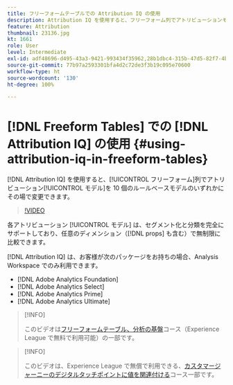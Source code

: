```yaml
---
title: フリーフォームテーブルでの Attribution IQ の使用
description: Attribution IQ を使用すると、フリーフォーム列でアトリビューションモデルを 10 個のルールベースモデルのいずれかにその場で変更できます。
feature: Attribution
thumbnail: 23136.jpg
kt: 1661
role: User
level: Intermediate
exl-id: adf48696-d495-43a3-9421-993434f35962,28b1dbc4-315b-47d5-82f7-4b394ed31ad8
source-git-commit: 77b97a2593301bfa4d2c72de3f3b19c095e70600
workflow-type: ht
source-wordcount: '130'
ht-degree: 100%

---
```


# [!DNL Freeform Tables] での [!DNL Attribution IQ] の使用 {#using-attribution-iq-in-freeform-tables}

[!DNL Attribution IQ] を使用すると、[!UICONTROL フリーフォーム]列でアトリビューション[!UICONTROL モデル]を 10 個のルールベースモデルのいずれかにその場で変更できます。

>[!VIDEO](https://video.tv.adobe.com/v/23136/?quality=12)

各アトリビューション [!UICONTROL モデル] は、セグメント化と分類を完全にサポートしており、任意のディメンション（[!DNL props] も含む）で無制限に比較できます。

[!DNL Attribution IQ] は、お客様が次のパッケージをお持ちの場合、Analysis Workspace でのみ利用できます。

* [!DNL Adobe Analytics Foundation]
* [!DNL Adobe Analytics Select]
* [!DNL Adobe Analytics Prime]
* [!DNL Adobe Analytics Ultimate]

>[!INFO]
>
> このビデオは[フリーフォームテーブル、分析の基盤](https://experienceleague.adobe.com/?recommended=Analytics-U-1-2020.3)コース（Experience League で無料で利用可能）の一部です。

>[!INFO]
>
> このビデオは、Experience League で無償で利用できる、[カスタマージャーニーのデジタルタッチポイントに値を関連付ける](https://experienceleague.adobe.com/?recommended=Analytics-U-1-2020.2&amp;lang=ja)コース一部です。
